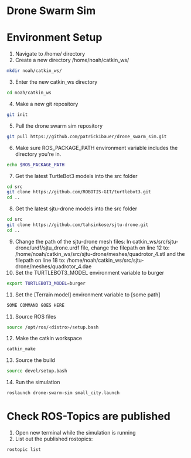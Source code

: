 # Drone Swarm Sim

# Environment Setup

1. Navigate to /home/ directory
2. Create a new directory /home/noah/catkin_ws/
```bash
mkdir noah/catkin_ws/
```
3. Enter the new catkin_ws directory
```bash
cd noah/catkin_ws
```
4. Make a new git repository
```bash
git init
```
5. Pull the drone swarm sim repository
```bash
git pull https://github.com/patrick1bauer/drone_swarm_sim.git 
```
6. Make sure ROS_PACKAGE_PATH environment variable includes the directory you're in.
```bash
echo $ROS_PACKAGE_PATH
```
7. Get the latest TurtleBot3 models into the src folder
```bash
cd src
git clone https://github.com/ROBOTIS-GIT/turtlebot3.git
cd ..
```
8. Get the latest sjtu-drone models into the src folder
```bash
cd src
git clone https://github.com/tahsinkose/sjtu-drone.git
cd ..
```
9. Change the path of the sjtu-drone mesh files:
    In catkin_ws/src/sjtu-drone/urdf/sjtu_drone.urdf file, change the filepath on line 12 to:
    /home/noah/catkin_ws/src/sjtu-drone/meshes/quadrotor_4.stl
    and the filepath on line 18 to:
    /home/noah/catkin_ws/src/sjtu-drone/meshes/quadrotor_4.dae
10. Set the TURTLEBOT3_MODEL environment variable to burger
```bash
export TURTLEBOT3_MODEL=burger
```
11. Set the [Terrain model] environment variable to [some path]
```bash
SOME COMMAND GOES HERE
```
11. Source ROS files
```bash
source /opt/ros/<distro>/setup.bash
```
12. Make the catkin workspace
```bash
catkin_make
```
13. Source the build
```bash
source devel/setup.bash
```
14. Run the simulation
```bash
roslaunch drone-swarm-sim small_city.launch
```

# Check ROS-Topics are published

1. Open new terminal while the simulation is running
2. List out the published rostopics:
```bash
rostopic list
```
